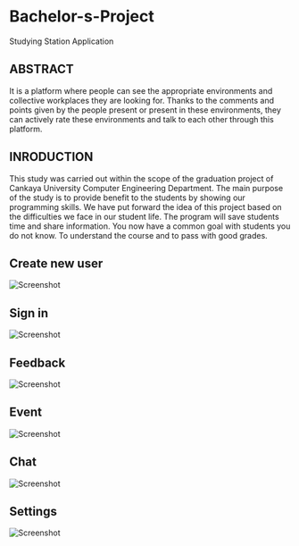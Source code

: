 # Bachelor-s-Project
Studying Station Application


## ABSTRACT

It is a platform where people can see the appropriate environments and collective workplaces they are looking for. Thanks to the comments and points given by the people present or present in these environments, they can actively rate these environments and talk to each other through this platform.

## INRODUCTION

This study was carried out within the scope of the graduation project of Cankaya University Computer Engineering Department. The main purpose of the study is to provide benefit to the students by showing our programming skills. We have put forward the idea of this project based on the difficulties we face in our student life. The program will save students time and share information. You now have a common goal with students you do not know. To understand the course and to pass with good grades.


## Create new user
![Screenshot](SSA1.png)
## Sign in
![Screenshot](SSA2.png)
## Feedback
![Screenshot](SSA3.png)
## Event
![Screenshot](SSA4.png)
## Chat
![Screenshot](SSA5.png)
## Settings
![Screenshot](SSA6.png)
